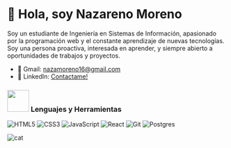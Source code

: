 

<!---
nazarenomoreno/nazarenomoreno is a ✨ special ✨ repository because its `README.md` (this file) appears on your GitHub profile.
You can click the Preview link to take a look at your changes.
--->
# 👋 Hola, soy Nazareno Moreno
Soy un estudiante de Ingeniería en Sistemas de Información, apasionado por la programación web y el constante aprendizaje de nuevas tecnologías.
Soy una persona proactiva, interesada en aprender, y siempre abierto a oportunidades de trabajos y proyectos.

* 📨 Gmail: nazamoreno16@gmail.com 
* 🧮 LinkedIn: <a href="https://www.linkedin.com/in/nazareno-moreno-267b96172/" target="blanket">Contactame!<a/>

<h3 align="left">
   <picture>
    <img src="https://raw.githubusercontent.com/7oSkaaa/7oSkaaa/main/Images/about_me.gif" width="50px">
  </picture>
    Lenguajes y Herramientas                        
</h3>

<p align="left"> 
  <img src="https://img.shields.io/badge/html5-%23E34F26.svg?style=for-the-badge&logo=html5&logoColor=white" alt="HTML5"/>
  <img src="https://img.shields.io/badge/css3-%231572B6.svg?style=for-the-badge&logo=css3&logoColor=white" alt="CSS3"/>
  <img src="https://img.shields.io/badge/javascript-%23323330.svg?style=for-the-badge&logo=javascript&logoColor=%23F7DF1E" alt="JavaScript"/>
  <img src="https://img.shields.io/badge/react-%2320232a.svg?style=for-the-badge&logo=react&logoColor=%2361DAFB" alt="React"/>
  <img src="https://img.shields.io/badge/git-%23F05033.svg?style=for-the-badge&logo=git&logoColor=white" alt="Git"/>
  <img src="https://img.shields.io/badge/postgres-%23316192.svg?style=for-the-badge&logo=postgresql&logoColor=white" alt="Postgres"/>
</p> 
<img src="https://web.archive.org/web/20090803073724/http://hk.geocities.com/mathelogic/pic/cat.gif" alt="cat"/>













